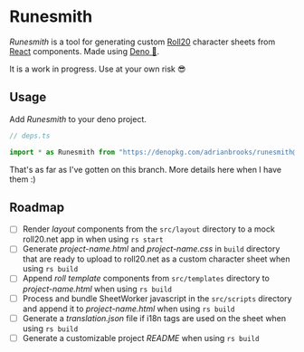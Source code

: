 # Runesmith

_Runesmith_ is a tool for generating custom [Roll20](https://roll20.net) character sheets from [React](https://reactjs.org) components. Made using [Deno 🦕](https://deno.land).

It is a work in progress. Use at your own risk 😎

## Usage

Add _Runesmith_ to your deno project.

```js
// deps.ts

import * as Runesmith from "https://denopkg.com/adrianbrooks/runesmith@february-2022/mod.ts"
```

That's as far as I've gotten on this branch. More details here when I have them :)

<!-- TODO: Revisit 'Usage' example -->

## Roadmap

- [ ] Render _layout_ components from the `src/layout` directory to a mock roll20.net app in when using `rs start`
- [ ] Generate _project-name.html_ and _project-name.css_ in `build` directory that are ready to upload to roll20.net as a custom character sheet when using `rs build`
- [ ] Append _roll template_ components from `src/templates` directory to _project-name.html_ when using `rs build`
- [ ] Process and bundle SheetWorker javascript in the `src/scripts` directory and append it to _project-name.html_ when using `rs build`
- [ ] Generate a _translation.json_ file if i18n tags are used on the sheet when using `rs build`
- [ ] Generate a customizable project _README_ when using `rs build`
